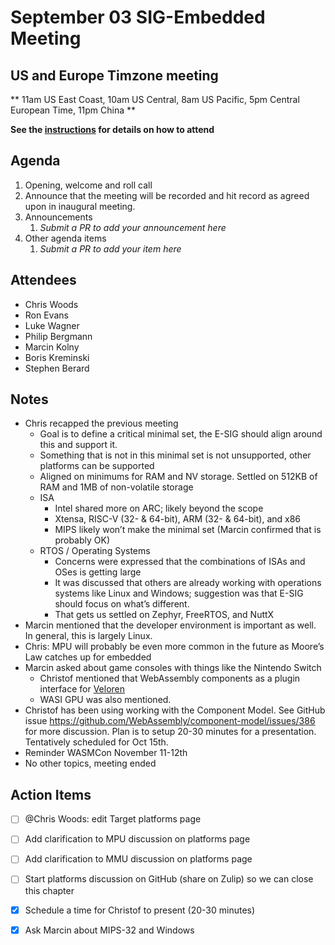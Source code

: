 # September 03 SIG-Embedded Meeting
## US and Europe Timzone meeting
** 11am US East Coast, 10am US Central, 8am US Pacific, 5pm Central European Time, 11pm China **

**See the [instructions](../README.md) for details on how to attend**

## Agenda

1. Opening, welcome and roll call
1. Announce that the meeting will be recorded and hit record as agreed upon in inaugural meeting. 
1. Announcements
    1. _Submit a PR to add your announcement here_
1. Other agenda items
    1. _Submit a PR to add your item here_

## Attendees
- Chris Woods
- Ron Evans
- Luke Wagner
- Philip Bergmann
- Marcin Kolny
- Boris Kreminski
- Stephen Berard


## Notes
* Chris recapped the previous meeting
  * Goal is to define a critical minimal set, the E-SIG should align around this and support it.
  * Something that is not in this minimal set is not unsupported, other platforms can be supported
  * Aligned on minimums for RAM and NV storage.  Settled on 512KB of RAM and 1MB of non-volatile storage
  * ISA
    * Intel shared more on ARC; likely beyond the scope
    * Xtensa, RISC-V (32- & 64-bit), ARM (32- & 64-bit), and x86
    * MIPS likely won’t make the minimal set (Marcin confirmed that is probably OK)
  * RTOS / Operating Systems
    * Concerns were expressed that the combinations of ISAs and OSes is getting large
    * It was discussed that others are already working with operations systems like Linux and Windows; suggestion was that E-SIG should focus on what’s different.
    * That gets us settled on Zephyr, FreeRTOS, and NuttX
* Marcin mentioned that the developer environment is important as well.  In general, this is largely Linux.
* Chris: MPU will probably be even more common in the future as Moore’s Law catches up for embedded
* Marcin asked about game consoles with things like the Nintendo Switch
  * Christof mentioned that WebAssembly components as a plugin interface for [Veloren](https://veloren.net/blog/devblog-228/)
  * WASI GPU was also mentioned.
* Christof has been using working with the Component Model.  See GitHub issue https://github.com/WebAssembly/component-model/issues/386 for more discussion.  Plan is to setup 20-30 minutes for a presentation.  Tentatively scheduled for Oct 15th.
* Reminder WASMCon November 11-12th
* No other topics, meeting ended


## Action Items
- [ ] @Chris Woods: edit Target platforms page
- [ ] Add clarification to MPU discussion on platforms page
- [ ] Add clarification to MMU discussion on platforms page
- [ ] Start platforms discussion on GitHub (share on Zulip) so we can close this chapter
- [X] Schedule a time for Christof to present (20-30 minutes)
- [X] Ask Marcin about MIPS-32 and Windows

